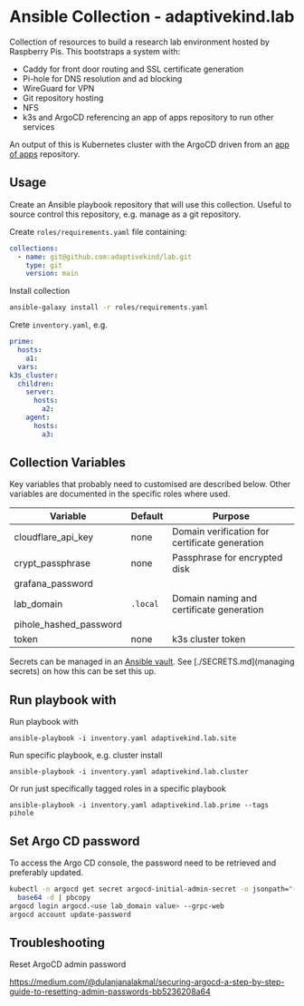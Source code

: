 # Ansible Collection - adaptivekind.lab

Collection of resources to build a research lab environment hosted by Raspberry Pis. This bootstraps a system with:

- Caddy for front door routing and SSL certificate generation
- Pi-hole for DNS resolution and ad blocking
- WireGuard for VPN
- Git repository hosting
- NFS
- k3s and ArgoCD referencing an app of apps repository to run other services

An output of this is Kubernetes cluster with the ArgoCD driven from an [app of
apps](https://github.com/adaptivekind/app-of-apps) repository.

## Usage

Create an Ansible playbook repository that will use this collection. Useful to
source control this repository, e.g. manage as a git repository.

Create `roles/requirements.yaml` file containing:

```yaml
collections:
  - name: git@github.com:adaptivekind/lab.git
    type: git
    version: main
```

Install collection

```sh
ansible-galaxy install -r roles/requirements.yaml
```

Crete `inventory.yaml`, e.g.

```yaml
prime:
  hosts:
    a1:
  vars:
k3s_cluster:
  children:
    server:
      hosts:
        a2:
    agent:
      hosts:
        a3:
```

## Collection Variables

Key variables that probably need to customised are described below. Other variables are documented in the specific roles where used.

| Variable               | Default  | Purpose                                        |
| ---------------------- | -------- | ---------------------------------------------- |
| cloudflare_api_key     | none     | Domain verification for certificate generation |
| crypt_passphrase       | none     | Passphrase for encrypted disk                  |
| grafana_password       |          |                                                |
| lab_domain             | `.local` | Domain naming and certificate generation       |
| pihole_hashed_password |          |                                                |
| token                  | none     | k3s cluster token                              |

Secrets can be managed in an [Ansible
vault](https://docs.ansible.com/ansible/latest/vault_guide/index.html). See
[./SECRETS.md](managing secrets) on how this can be set this up.

## Run playbook with

Run playbook with

    ansible-playbook -i inventory.yaml adaptivekind.lab.site

Run specific playbook, e.g. cluster install

    ansible-playbook -i inventory.yaml adaptivekind.lab.cluster

Or run just specifically tagged roles in a specific playbook

    ansible-playbook -i inventory.yaml adaptivekind.lab.prime --tags pihole

## Set Argo CD password

To access the Argo CD console, the password need to be retrieved and preferably
updated.

```sh
kubectl -n argocd get secret argocd-initial-admin-secret -o jsonpath="{.data.password}" | 
  base64 -d | pbcopy
argocd login argocd.<use lab_domain value> --grpc-web
argocd account update-password
```

## Troubleshooting

Reset ArgoCD admin password

<https://medium.com/@dulanjanalakmal/securing-argocd-a-step-by-step-guide-to-resetting-admin-passwords-bb5236208a64>
